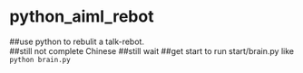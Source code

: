 # python_aiml_rebot
##use python to rebulit a talk-rebot.  
##still not complete Chinese
##still wait
##get start to run start/brain.py like 
`python brain.py`
